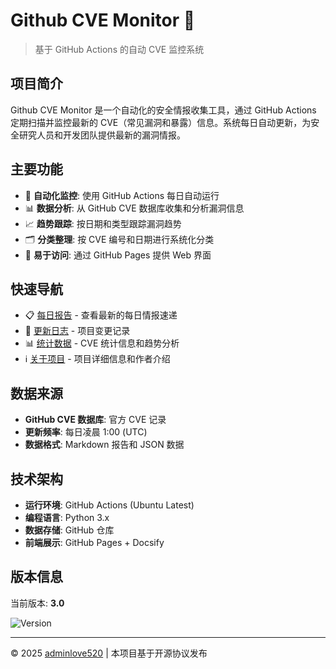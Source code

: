 # Github CVE Monitor 👀

> 基于 GitHub Actions 的自动 CVE 监控系统

## 项目简介

Github CVE Monitor 是一个自动化的安全情报收集工具，通过 GitHub Actions 定期扫描并监控最新的 CVE（常见漏洞和暴露）信息。系统每日自动更新，为安全研究人员和开发团队提供最新的漏洞情报。

## 主要功能

- 🔄 **自动化监控**: 使用 GitHub Actions 每日自动运行
- 📊 **数据分析**: 从 GitHub CVE 数据库收集和分析漏洞信息
- 📈 **趋势跟踪**: 按日期和类型跟踪漏洞趋势
- 🗂️ **分类整理**: 按 CVE 编号和日期进行系统化分类
- 📱 **易于访问**: 通过 GitHub Pages 提供 Web 界面

## 快速导航

- 📋 [每日报告](每日报告) - 查看最新的每日情报速递
- 📝 [更新日志](更新日志) - 项目变更记录
- 📊 [统计数据](统计数据) - CVE 统计信息和趋势分析
- ℹ️ [关于项目](关于项目) - 项目详细信息和作者介绍

## 数据来源

- **GitHub CVE 数据库**: 官方 CVE 记录
- **更新频率**: 每日凌晨 1:00 (UTC)
- **数据格式**: Markdown 报告和 JSON 数据

## 技术架构

- **运行环境**: GitHub Actions (Ubuntu Latest)
- **编程语言**: Python 3.x
- **数据存储**: GitHub 仓库
- **前端展示**: GitHub Pages + Docsify

## 版本信息

当前版本: **3.0**

![Version](https://img.shields.io/badge/version-3.0-blue.svg)

---

© 2025 [adminlove520](https://github.com/adminlove520) | 本项目基于开源协议发布
